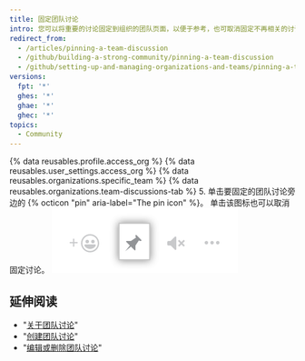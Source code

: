 ```yaml
---
title: 固定团队讨论
intro: 您可以将重要的讨论固定到组织的团队页面，以便于参考，也可取消固定不再相关的讨论。
redirect_from:
  - /articles/pinning-a-team-discussion
  - /github/building-a-strong-community/pinning-a-team-discussion
  - /github/setting-up-and-managing-organizations-and-teams/pinning-a-team-discussion
versions:
  fpt: '*'
  ghes: '*'
  ghae: '*'
  ghec: '*'
topics:
  - Community
---
```


{% data reusables.profile.access_org %}
{% data reusables.user_settings.access_org %}
{% data reusables.organizations.specific_team %}
{% data reusables.organizations.team-discussions-tab %}
5. 单击要固定的团队讨论旁边的 {% octicon "pin" aria-label="The pin icon" %}。 单击该图标也可以取消固定讨论。 ![固定讨论](/assets/images/help/projects/pin-discussion-button.png)

## 延伸阅读

  - "[关于团队讨论](/organizations/collaborating-with-your-team/about-team-discussions)"
  - "[创建团队讨论](/organizations/collaborating-with-your-team/creating-a-team-discussion)"
  - "[编辑或删除团队讨论](/organizations/collaborating-with-your-team/editing-or-deleting-a-team-discussion)"
